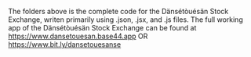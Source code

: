 The folders above is the complete code for the Dänsétòuésän Stock Exchange, writen primarily using .json, .jsx, and .js files.
The full working app of the Dänsétòuésän Stock Exchange can be found at https://www.dansetouesan.base44.app OR https://www.bit.ly/dansetouesanse
